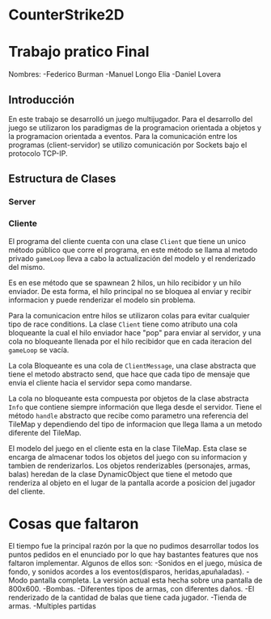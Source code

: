 # CounterStrike2D
# Trabajo pratico Final 

Nombres: 
-Federico Burman
-Manuel Longo Elia
-Daniel Lovera




## Introducción

En este trabajo se desarrolló un juego multijugador. Para el desarrollo del juego se utilizaron los paradigmas de la programacion orientada a objetos y la programacion orientada a eventos. Para la comunicación entre los programas (client-servidor) se utilizo comunicación por Sockets bajo el protocolo TCP-IP.

## Estructura de Clases
### Server

### Cliente

El programa del cliente cuenta con una clase ```Client``` que tiene un unico método público que corre el programa, en este método se llama al metodo privado ```gameLoop``` lleva a cabo la actualización del modelo y el renderizado del mismo.

Es en ese método que se spawnean 2 hilos, un hilo recibidor y un hilo enviador. De esta forma, el hilo principal no se bloquea al enviar y recibir informacion y puede renderizar el modelo sin problema.

Para la comunicacion entre hilos se utilizaron colas para evitar cualquier tipo de race conditions. La clase  ```Client``` tiene como atributo una cola bloqueante la cual el hilo enviador hace "pop" para enviar al servidor, y una cola no bloqueante llenada por el hilo recibidor que en cada iteracion del ```gameLoop``` se vacía. 

La cola Bloqueante es una cola de ```ClientMessage```, una clase abstracta que tiene el metodo abstracto send, que hace que cada tipo de mensaje que envia el cliente hacia el servidor sepa como mandarse.

La cola no bloqueante esta compuesta por objetos de la clase abstracta ```Info``` que contiene siempre información que llega desde el servidor. Tiene el método ```handle``` abstracto que recibe como parametro una referencia del TileMap y dependiendo del tipo de informacion que llega llama a un metodo diferente del TileMap.

El modelo del juego en el cliente esta en la clase TileMap. Esta clase se encarga de almacenar todos los objetos del juego con su informacion y tambien de renderizarlos.
Los objetos renderizables (personajes, armas, balas) heredan de la clase DynamicObject que tiene el metodo que renderiza al objeto en el lugar de la pantalla acorde a posicion del jugador del cliente.



# Cosas que faltaron

El tiempo fue la principal razón por la que no pudimos desarrollar todos los puntos pedidos en el enunciado por lo que hay bastantes features que nos faltaron implementar.
Algunos de ellos son:
-Sonidos en el juego, música de fondo, y sonidos acordes a los eventos(disparos, heridas,apuñaladas).
-Modo pantalla completa. La versión actual esta hecha sobre una pantalla de 800x600.
-Bombas.
-Diferentes tipos de armas, con diferentes daños.
-El renderizado de la cantidad de balas que tiene cada jugador.
-Tienda de armas. 
-Multiples partidas